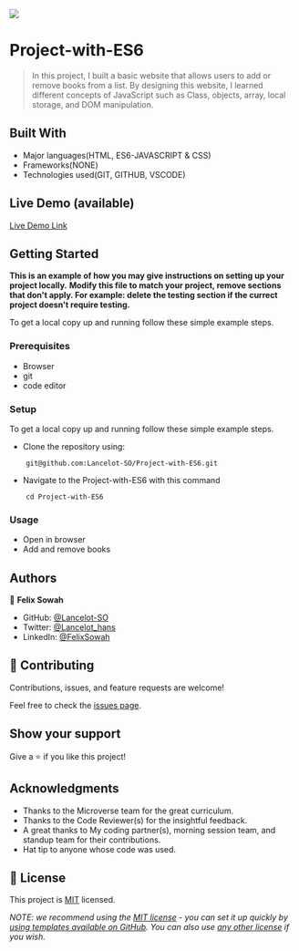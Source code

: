 ![](https://img.shields.io/badge/Microverse-blueviolet)

# Project-with-ES6

> In this project, I built a basic website that allows users to add or remove books from a list. By designing this website, I learned different concepts of JavaScript such as Class, objects, array, local storage, and DOM manipulation.  

## Built With

- Major languages(HTML, ES6-JAVASCRIPT & CSS)
- Frameworks(NONE)
- Technologies used(GIT, GITHUB, VSCODE)

## Live Demo (available)

[Live Demo Link]()


## Getting Started

**This is an example of how you may give instructions on setting up your project locally.**
**Modify this file to match your project, remove sections that don't apply. For example: delete the testing section if the currect project doesn't require testing.**


To get a local copy up and running follow these simple example steps.

### Prerequisites
- Browser
- git
- code editor

### Setup
To get a local copy up and running follow these simple example steps.

- Clone the repository using:
```
    git@github.com:Lancelot-SO/Project-with-ES6.git 
```
- Navigate to the Project-with-ES6 with this command 
```
    cd Project-with-ES6
```

### Usage
- Open in browser
- Add and remove books

## Authors

👤 **Felix Sowah**

-  GitHub: [@Lancelot-SO](https://github.com/Lancelot-SO)
- Twitter: [@Lancelot_hans](https://twitter.com/Lancelot_hans)
- LinkedIn: [@FelixSowah](www.linkedin.com/in/felix-sowah)

## 🤝 Contributing

Contributions, issues, and feature requests are welcome!

Feel free to check the [issues page](https://github.com/Lancelot-SO/Project-with-ES6/issues).

## Show your support

Give a ⭐️ if you like this project!

## Acknowledgments

- Thanks to the Microverse team for the great curriculum.
- Thanks to the Code Reviewer(s) for the insightful feedback.
- A great thanks to My coding partner(s), morning session team, and standup team for their contributions.
- Hat tip to anyone whose code was used.

## 📝 License

This project is [MIT]() licensed.

_NOTE: we recommend using the [MIT license](https://choosealicense.com/licenses/mit/) - you can set it up quickly by [using templates available on GitHub](https://docs.github.com/en/communities/setting-up-your-project-for-healthy-contributions/adding-a-license-to-a-repository). You can also use [any other license](https://choosealicense.com/licenses/) if you wish._